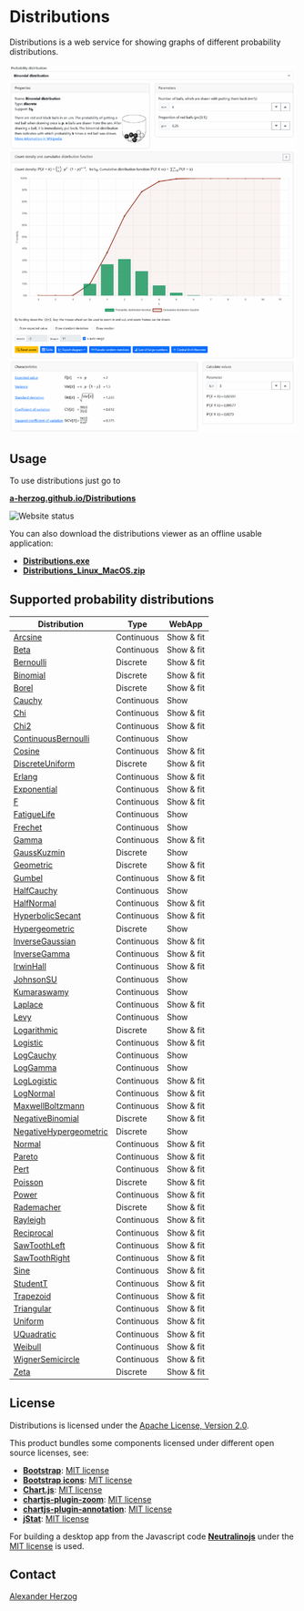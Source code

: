 # Distributions

Distributions is a web service for showing graphs of different probability distributions.

[![Screenshot showing the user-interface of Distributions](ScreenshotDistributions.png)](https://a-herzog.github.io/Distributions/)

## Usage

To use distributions just go to

**[a-herzog.github.io/Distributions](https://a-herzog.github.io/Distributions/)**

![Website status](https://img.shields.io/website?url=https%3A%2F%2Fa-herzog.github.io%2FDistributions%2F)

You can also download the distributions viewer as an offline usable application:

* **[Distributions.exe](https://github.com/A-Herzog/Distributions/releases/latest/download/Distributions.exe)**
* **[Distributions_Linux_MacOS.zip](https://github.com/A-Herzog/Distributions/releases/latest/download/Distributions_Linux_MacOS.zip)**

## Supported probability distributions

| Distribution | Type | WebApp |
| --- | --- | --- |
| <a href="https://a-herzog.github.io/Distributions/?distribution=Arcsine" target="_blank">Arcsine</a> | Continuous | Show & fit |
| <a href="https://a-herzog.github.io/Distributions/?distribution=Beta" target="_blank">Beta</a> | Continuous | Show & fit |
| <a href="https://a-herzog.github.io/Distributions/?distribution=Bernoulli" target="_blank">Bernoulli</a> | Discrete | Show & fit |
| <a href="https://a-herzog.github.io/Distributions/?distribution=Binomial" target="_blank">Binomial</a> | Discrete | Show & fit |
| <a href="https://a-herzog.github.io/Distributions/?distribution=Borel" target="_blank">Borel</a> | Discrete | Show & fit |
| <a href="https://a-herzog.github.io/Distributions/?distribution=Cauchy" target="_blank">Cauchy</a> | Continuous | Show |
| <a href="https://a-herzog.github.io/Distributions/?distribution=Chi" target="_blank">Chi</a> | Continuous | Show & fit |
| <a href="https://a-herzog.github.io/Distributions/?distribution=Chi2" target="_blank">Chi2</a> | Continuous | Show & fit |
| <a href="https://a-herzog.github.io/Distributions/?distribution=ContinuousBernoulli" target="_blank">ContinuousBernoulli</a> | Continuous | Show |
| <a href="https://a-herzog.github.io/Distributions/?distribution=Cosine" target="_blank">Cosine</a> | Continuous | Show & fit |
| <a href="https://a-herzog.github.io/Distributions/?distribution=DiscreteUniform" target="_blank">DiscreteUniform</a> | Discrete | Show & fit |
| <a href="https://a-herzog.github.io/Distributions/?distribution=Erlang" target="_blank">Erlang</a> | Continuous | Show & fit |
| <a href="https://a-herzog.github.io/Distributions/?distribution=Exponential" target="_blank">Exponential</a> | Continuous | Show & fit |
| <a href="https://a-herzog.github.io/Distributions/?distribution=F" target="_blank">F</a> | Continuous | Show & fit |
| <a href="https://a-herzog.github.io/Distributions/?distribution=FatigueLife" target="_blank">FatigueLife</a> | Continuous | Show |
| <a href="https://a-herzog.github.io/Distributions/?distribution=Frechet" target="_blank">Frechet</a> | Continuous | Show |
| <a href="https://a-herzog.github.io/Distributions/?distribution=Gamma" target="_blank">Gamma</a> | Continuous | Show & fit |
| <a href="https://a-herzog.github.io/Distributions/?distribution=GaussKuzmin" target="_blank">GaussKuzmin</a> | Discrete | Show |
| <a href="https://a-herzog.github.io/Distributions/?distribution=Geometric" target="_blank">Geometric</a> | Discrete | Show & fit |
| <a href="https://a-herzog.github.io/Distributions/?distribution=Gumbel" target="_blank">Gumbel</a> | Continuous | Show & fit |
| <a href="https://a-herzog.github.io/Distributions/?distribution=HalfCauchy" target="_blank">HalfCauchy</a> | Continuous | Show |
| <a href="https://a-herzog.github.io/Distributions/?distribution=HalfNormal" target="_blank">HalfNormal</a> | Continuous | Show & fit |
| <a href="https://a-herzog.github.io/Distributions/?distribution=HyperbolicSecant" target="_blank">HyperbolicSecant</a> | Continuous | Show & fit |
| <a href="https://a-herzog.github.io/Distributions/?distribution=Hypergeometric" target="_blank">Hypergeometric</a> | Discrete | Show |
| <a href="https://a-herzog.github.io/Distributions/?distribution=InverseGaussian" target="_blank">InverseGaussian</a> | Continuous | Show & fit |
| <a href="https://a-herzog.github.io/Distributions/?distribution=InverseGamma" target="_blank">InverseGamma</a> | Continuous | Show & fit |
| <a href="https://a-herzog.github.io/Distributions/?distribution=IrwinHall" target="_blank">IrwinHall</a> | Continuous | Show & fit |
| <a href="https://a-herzog.github.io/Distributions/?distribution=JohnsonSU" target="_blank">JohnsonSU</a> | Continuous | Show |
| <a href="https://a-herzog.github.io/Distributions/?distribution=Kumaraswamy" target="_blank">Kumaraswamy</a> | Continuous | Show |
| <a href="https://a-herzog.github.io/Distributions/?distribution=Laplace" target="_blank">Laplace</a> | Continuous | Show & fit |
| <a href="https://a-herzog.github.io/Distributions/?distribution=Levy" target="_blank">Levy</a> | Continuous | Show |
| <a href="https://a-herzog.github.io/Distributions/?distribution=Logarithmic" target="_blank">Logarithmic</a> | Discrete | Show & fit |
| <a href="https://a-herzog.github.io/Distributions/?distribution=Logistic" target="_blank">Logistic</a> | Continuous | Show & fit |
| <a href="https://a-herzog.github.io/Distributions/?distribution=LogCauchy" target="_blank">LogCauchy</a> | Continuous | Show |
| <a href="https://a-herzog.github.io/Distributions/?distribution=LogGamma" target="_blank">LogGamma</a> | Continuous | Show |
| <a href="https://a-herzog.github.io/Distributions/?distribution=LogLogistic" target="_blank">LogLogistic</a> | Continuous | Show & fit |
| <a href="https://a-herzog.github.io/Distributions/?distribution=LogNormal" target="_blank">LogNormal</a> | Continuous | Show & fit |
| <a href="https://a-herzog.github.io/Distributions/?distribution=MaxwellBoltzmann" target="_blank">MaxwellBoltzmann</a> | Continuous | Show & fit |
| <a href="https://a-herzog.github.io/Distributions/?distribution=NegativeBinomial" target="_blank">NegativeBinomial</a> | Discrete | Show & fit |
| <a href="https://a-herzog.github.io/Distributions/?distribution=NegativeHypergeometric" target="_blank">NegativeHypergeometric</a> | Discrete | Show |
| <a href="https://a-herzog.github.io/Distributions/?distribution=Normal" target="_blank">Normal</a> | Continuous | Show & fit |
| <a href="https://a-herzog.github.io/Distributions/?distribution=Pareto" target="_blank">Pareto</a> | Continuous | Show & fit |
| <a href="https://a-herzog.github.io/Distributions/?distribution=Pert" target="_blank">Pert</a> | Continuous | Show & fit |
| <a href="https://a-herzog.github.io/Distributions/?distribution=Poisson" target="_blank">Poisson</a> | Discrete | Show & fit |
| <a href="https://a-herzog.github.io/Distributions/?distribution=Power" target="_blank">Power</a> | Continuous | Show & fit |
| <a href="https://a-herzog.github.io/Distributions/?distribution=Rademacher" target="_blank">Rademacher</a> | Discrete | Show & fit |
| <a href="https://a-herzog.github.io/Distributions/?distribution=Rayleigh" target="_blank">Rayleigh</a> | Continuous | Show & fit |
| <a href="https://a-herzog.github.io/Distributions/?distribution=Reciprocal" target="_blank">Reciprocal</a> | Continuous | Show & fit |
| <a href="https://a-herzog.github.io/Distributions/?distribution=SawToothLeft" target="_blank">SawToothLeft</a> | Continuous | Show & fit |
| <a href="https://a-herzog.github.io/Distributions/?distribution=SawToothRight" target="_blank">SawToothRight</a> | Continuous | Show & fit |
| <a href="https://a-herzog.github.io/Distributions/?distribution=Sine" target="_blank">Sine</a> | Continuous | Show & fit |
| <a href="https://a-herzog.github.io/Distributions/?distribution=StudentT" target="_blank">StudentT</a> | Continuous | Show & fit |
| <a href="https://a-herzog.github.io/Distributions/?distribution=Trapezoid" target="_blank">Trapezoid</a> | Continuous | Show & fit |
| <a href="https://a-herzog.github.io/Distributions/?distribution=Triangular" target="_blank">Triangular</a> | Continuous | Show & fit |
| <a href="https://a-herzog.github.io/Distributions/?distribution=Uniform" target="_blank">Uniform</a> | Continuous | Show & fit |
| <a href="https://a-herzog.github.io/Distributions/?distribution=UQuadratic" target="_blank">UQuadratic</a> | Continuous | Show & fit |
| <a href="https://a-herzog.github.io/Distributions/?distribution=Weibull" target="_blank">Weibull</a> | Continuous | Show & fit |
| <a href="https://a-herzog.github.io/Distributions/?distribution=WignerSemicircle" target="_blank">WignerSemicircle</a> | Continuous | Show & fit |
| <a href="https://a-herzog.github.io/Distributions/?distribution=Zeta" target="_blank">Zeta</a> | Discrete | Show & fit |

## License

Distributions is licensed under the [Apache License, Version 2.0](https://www.apache.org/licenses/LICENSE-2.0).

This product bundles some components licensed under different open source licenses, see:

- [**Bootstrap**](https://getbootstrap.com/): [MIT license](https://opensource.org/license/mit/)
- [**Bootstrap icons**](https://icons.getbootstrap.com): [MIT license](https://opensource.org/license/mit/)
- [**Chart.js**](https://www.chartjs.org): [MIT license](https://opensource.org/license/mit/)
- [**chartjs-plugin-zoom**](https://www.chartjs.org/chartjs-plugin-zoom/latest/): [MIT license](https://opensource.org/license/mit/)
- [**chartjs-plugin-annotation**](https://www.chartjs.org/chartjs-plugin-annotation/latest/): [MIT license](https://opensource.org/license/mit/)
- [**jStat**](http://jstat.github.io/): [MIT license](https://opensource.org/license/mit/)

For building a desktop app from the Javascript code [**Neutralinojs**](https://neutralino.js.org/) under the
[MIT license](https://opensource.org/license/mit/) is used.

## Contact

[Alexander Herzog](https://github.com/A-Herzog)